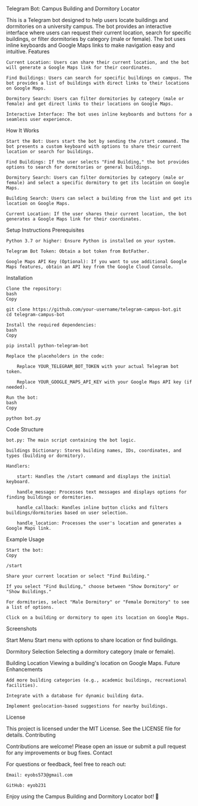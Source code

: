 Telegram Bot: Campus Building and Dormitory Locator

This is a Telegram bot designed to help users locate buildings and dormitories on a university campus. The bot provides an interactive interface where users can request their current location, search for specific buildings, or filter dormitories by category (male or female). The bot uses inline keyboards and Google Maps links to make navigation easy and intuitive.
Features

    Current Location: Users can share their current location, and the bot will generate a Google Maps link for their coordinates.

    Find Buildings: Users can search for specific buildings on campus. The bot provides a list of buildings with direct links to their locations on Google Maps.

    Dormitory Search: Users can filter dormitories by category (male or female) and get direct links to their locations on Google Maps.

    Interactive Interface: The bot uses inline keyboards and buttons for a seamless user experience.

How It Works

    Start the Bot: Users start the bot by sending the /start command. The bot presents a custom keyboard with options to share their current location or search for buildings.

    Find Buildings: If the user selects "Find Building," the bot provides options to search for dormitories or general buildings.

    Dormitory Search: Users can filter dormitories by category (male or female) and select a specific dormitory to get its location on Google Maps.

    Building Search: Users can select a building from the list and get its location on Google Maps.

    Current Location: If the user shares their current location, the bot generates a Google Maps link for their coordinates.

Setup Instructions
Prerequisites

    Python 3.7 or higher: Ensure Python is installed on your system.

    Telegram Bot Token: Obtain a bot token from BotFather.

    Google Maps API Key (Optional): If you want to use additional Google Maps features, obtain an API key from the Google Cloud Console.

Installation

    Clone the repository:
    bash
    Copy

    git clone https://github.com/your-username/telegram-campus-bot.git
    cd telegram-campus-bot

    Install the required dependencies:
    bash
    Copy

    pip install python-telegram-bot

    Replace the placeholders in the code:

        Replace YOUR_TELEGRAM_BOT_TOKEN with your actual Telegram bot token.

        Replace YOUR_GOOGLE_MAPS_API_KEY with your Google Maps API key (if needed).

    Run the bot:
    bash
    Copy

    python bot.py

Code Structure

    bot.py: The main script containing the bot logic.

    buildings Dictionary: Stores building names, IDs, coordinates, and types (building or dormitory).

    Handlers:

        start: Handles the /start command and displays the initial keyboard.

        handle_message: Processes text messages and displays options for finding buildings or dormitories.

        handle_callback: Handles inline button clicks and filters buildings/dormitories based on user selection.

        handle_location: Processes the user's location and generates a Google Maps link.

Example Usage

    Start the bot:
    Copy

    /start

    Share your current location or select "Find Building."

    If you select "Find Building," choose between "Show Dormitory" or "Show Buildings."

    For dormitories, select "Male Dormitory" or "Female Dormitory" to see a list of options.

    Click on a building or dormitory to open its location on Google Maps.

Screenshots

Start Menu
Start menu with options to share location or find buildings.

Dormitory Selection
Selecting a dormitory category (male or female).

Building Location
Viewing a building's location on Google Maps.
Future Enhancements

    Add more building categories (e.g., academic buildings, recreational facilities).

    Integrate with a database for dynamic building data.

    Implement geolocation-based suggestions for nearby buildings.

License

This project is licensed under the MIT License. See the LICENSE file for details.
Contributing

Contributions are welcome! Please open an issue or submit a pull request for any improvements or bug fixes.
Contact

For questions or feedback, feel free to reach out:

    Email: eyobs573@gmail.com

    GitHub: eyob231

Enjoy using the Campus Building and Dormitory Locator bot! 🚀
